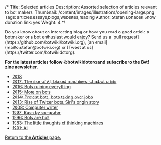 /*
Title: Selected articles
Description: Assorted selection of articles relevant to bot makers.
Thumbnail: /content/images/illustrations/opening-large.png
Tags: articles,essays,blogs,websites,reading
Author: Stefan Bohacek
Show donation link: yes
Weight: 4
*/

<div class="note" markdown=1>
Do you know about an interesting blog or have you read a good article a botmaker or a bot enthusiast would enjoy? Send us a [pull request](https://github.com/botwiki/botwiki.org), [an email](mailto:stefan@botwiki.org) or [Tweet at us](https://twitter.com/botwikidotorg).
</div>

**For the latest articles follow [@botwikidotorg](https://twitter.com/botwikidotorg) and subscribe to the [Bot! zine](http://botzine.org/) newsletter.**


- [2018](/articles/selected-articles/2018)
- [2017: The rise of AI, biased machines, chatbot crisis](/articles/selected-articles/2017)
- [2016: Bots ruining everything](/articles/selected-articles/2016)
- [2015: More on bots](/articles/selected-articles/2015)
- [2014: Protest bots, bots taking over jobs](/articles/selected-articles/2014)
- [2013: Rise of Twitter bots, Siri's origin story](/articles/selected-articles/2013)
- [2008: Computer writer](/articles/selected-articles/2008)
- [1997: Bach by computer](/articles/selected-articles/1997)
- [1996: Bots are hot!](/articles/selected-articles/1996)
- [1983: The little thoughts of thinking machines](/articles/selected-articles/1983)
- [1981: AI](/articles/selected-articles/1981)

[Return to the **Articles** page.](/articles/)